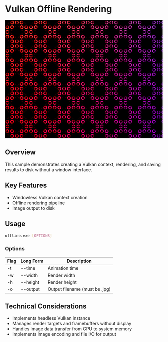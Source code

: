 # Vulkan Offline Rendering

![Offline Rendering Output](docs/offline.jpg)

## Overview

This sample demonstrates creating a Vulkan context, rendering, and saving results to disk without a window interface.

## Key Features

- Windowless Vulkan context creation
- Offline rendering pipeline
- Image output to disk

## Usage

```bash
offline.exe [OPTIONS]
```

### Options

| Flag | Long Form | Description |
|------|-----------|-------------|
| -t   | --time    | Animation time |
| -w   | --width   | Render width |
| -h   | --height  | Render height |
| -o   | --output  | Output filename (must be .jpg) |

## Technical Considerations

- Implements headless Vulkan instance
- Manages render targets and framebuffers without display
- Handles image data transfer from GPU to system memory
- Implements image encoding and file I/O for output
